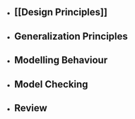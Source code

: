 - ## [[Design Principles]]
 
- ## Generalization Principles

- ## Modelling Behaviour

- ## Model Checking

- ## Review